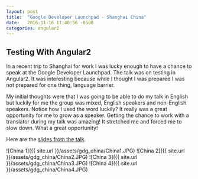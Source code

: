 ```yaml
---
layout: post
title:  "Google Developer Launchpad - Shanghai China"
date:   2016-11-16 11:40:56 -0500
categories: angular2
---
```

## Testing With Angular2

In a recent trip to Shanghai for work I was lucky enough to have a chance to speak at the Google Developer Launchpad.
The talk was on testing in Angular2.  It was interesting because while I thought I was prepared I was not prepared for one thing, language barrier.

My initial thoughts were that I was going to be able to do my talk in English but luckily for me the group was mixed, English speakers and non-English speakers.
Notice how I used the word luckily?  It really was a great opportunity for me to grow as a speaker.  Getting the chance to work with a translator during my talk
was amazing!  It stretched me and forced me to slow down.  What a great opportunity!

Here are the [slides from the talk][slides].

![China 1]({{ site.url }}/assets/gdg_china/China1.JPG)
![China 2]({{ site.url }}/assets/gdg_china/China2.JPG)
![China 3]({{ site.url }}/assets/gdg_china/China3.JPG)
![China 4]({{ site.url }}/assets/gdg_china/China4.JPG)

[slides]: https://docs.google.com/presentation/d/1gpQdFYBYbSU3U21rwQZzYszeG8ik8ecb3Ii7ztYJTv4/edit?usp=sharing
